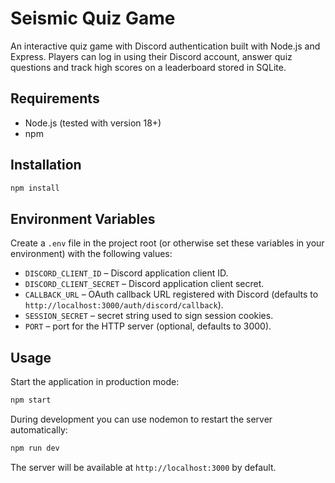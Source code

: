 # Seismic Quiz Game

An interactive quiz game with Discord authentication built with Node.js and Express. Players can log in using their Discord account, answer quiz questions and track high scores on a leaderboard stored in SQLite.

## Requirements

- Node.js (tested with version 18+)
- npm

## Installation

```bash
npm install
```

## Environment Variables

Create a `.env` file in the project root (or otherwise set these variables in your environment) with the following values:

- `DISCORD_CLIENT_ID` – Discord application client ID.
- `DISCORD_CLIENT_SECRET` – Discord application client secret.
- `CALLBACK_URL` – OAuth callback URL registered with Discord (defaults to `http://localhost:3000/auth/discord/callback`).
- `SESSION_SECRET` – secret string used to sign session cookies.
- `PORT` – port for the HTTP server (optional, defaults to 3000).

## Usage

Start the application in production mode:

```bash
npm start
```

During development you can use nodemon to restart the server automatically:

```bash
npm run dev
```

The server will be available at `http://localhost:3000` by default.

